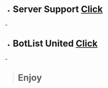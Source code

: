 - # Server Support [Click](https://discord.gg/am4JeN6M)
_

- # BotList United [Click](https:/unitedbots.fun/)
_
> # Enjoy
